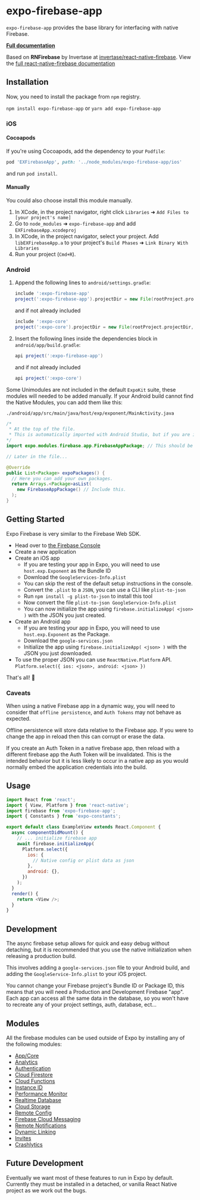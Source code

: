 # expo-firebase-app

`expo-firebase-app` provides the base library for interfacing with native Firebase.

[**Full documentation**](https://rnfirebase.io/docs/master/core/reference/core)

Based on **RNFirebase** by Invertase at [invertase/react-native-firebase](https://github.com/invertase/react-native-firebase). View the [full react-native-firebase documentation](https://rnfirebase.io/docs/v4.3.x/getting-started)

## Installation

Now, you need to install the package from `npm` registry.

`npm install expo-firebase-app` or `yarn add expo-firebase-app`

### iOS

#### Cocoapods

If you're using Cocoapods, add the dependency to your `Podfile`:

```ruby
pod 'EXFirebaseApp', path: '../node_modules/expo-firebase-app/ios'
```

and run `pod install`.

#### Manually

You could also choose install this module manually.

1.  In XCode, in the project navigator, right click `Libraries` ➜ `Add Files to [your project's name]`
2.  Go to `node_modules` ➜ `expo-firebase-app` and add `EXFirebaseApp.xcodeproj`
3.  In XCode, in the project navigator, select your project. Add `libEXFirebaseApp.a` to your project's `Build Phases` ➜ `Link Binary With Libraries`
4.  Run your project (`Cmd+R`).

### Android

1.  Append the following lines to `android/settings.gradle`:

    ```gradle
    include ':expo-firebase-app'
    project(':expo-firebase-app').projectDir = new File(rootProject.projectDir, '../node_modules/expo-firebase-app/android')
    ```

    and if not already included

    ```gradle
    include ':expo-core'
    project(':expo-core').projectDir = new File(rootProject.projectDir, '../node_modules/expo-core/android')
    ```

2.  Insert the following lines inside the dependencies block in `android/app/build.gradle`:
    ```gradle
    api project(':expo-firebase-app')
    ```
    and if not already included
    ```gradle
    api project(':expo-core')
    ```

Some Unimodules are not included in the default `ExpoKit` suite, these modules will needed to be added manually.
If your Android build cannot find the Native Modules, you can add them like this:

`./android/app/src/main/java/host/exp/exponent/MainActivity.java`

```java
/*
 * At the top of the file.
 * This is automatically imported with Android Studio, but if you are in any other editor you will need to manually import the module.
*/
import expo.modules.firebase.app.FirebaseAppPackage; // This should be here for all Expo Firebase features.

// Later in the file...

@Override
public List<Package> expoPackages() {
  // Here you can add your own packages.
  return Arrays.<Package>asList(
    new FirebaseAppPackage() // Include this.
  );
}
```

## Getting Started

Expo Firebase is very similar to the Firebase Web SDK.

- Head over to [the Firebase Console](https://console.firebase.google.com/u/0/)
- Create a new application
- Create an iOS app
  - If you are testing your app in Expo, you will need to use `host.exp.Exponent` as the Bundle ID
  - Download the `GoogleServices-Info.plist`
  - You can skip the rest of the default setup instructions in the console.
  - Convert the `.plist` to a `JSON`, you can use a CLI like `plist-to-json`
  - Run `npm install -g plist-to-json` to install this tool
  - Now convert the file `plist-to-json GoogleService-Info.plist`
  - You can now initialize the app using `firebase.initializeApp( <json> )` with the JSON you just created.
- Create an Android app
  - If you are testing your app in Expo, you will need to use `host.exp.Exponent` as the Package.
  - Download the `google-services.json`
  - Initialize the app using `firebase.initializeApp( <json> )` with the JSON you just downloaded.
- To use the proper JSON you can use `ReactNative.Platform` API. `Platform.select({ ios: <json>, android: <json> })`

That's all! 💙

### Caveats

When using a native Firebase app in a dynamic way, you will need to consider that `offline persistence`, and `Auth Tokens` may not behave as expected.

Offline persistence will store data relative to the Firebase app. If you were to change the app in reload then this can corrupt or erase the data.

If you create an Auth Token in a native firebase app, then reload with a different firebase app the Auth Token will be invalidated. This is the intended behavior but it is less likely to occur in a native app as you would normally embed the application credentials into the build.

## Usage

```javascript
import React from 'react';
import { View, Platform } from 'react-native';
import firebase from 'expo-firebase-app';
import { Constants } from 'expo-constants';

export default class ExampleView extends React.Component {
  async componentDidMount() {
    // ... initialize firebase app
    await firebase.initializeApp(
      Platform.select({
        ios: {
          // Native config or plist data as json
        },
        android: {},
      })
    );
  }
  render() {
    return <View />;
  }
}
```

## Development

The async firebase setup allows for quick and easy debug without detaching, but it is recommended that you use the native initialization when releasing a production build.

This involves adding a `google-services.json` file to your Android build, and adding the `GoogleService-Info.plist` to your iOS project.

You cannot change your Firebase project's Bundle ID or Package ID, this means that you will need a Production and Development Firebase "app". Each app can access all the same data in the database, so you won't have to recreate any of your project settings, auth, database, ect...

## Modules

All the firebase modules can be used outside of Expo by installing any of the following modules:

- [App/Core](https://www.npmjs.com/package/expo-firebase-app)
- [Analytics](https://www.npmjs.com/package/expo-firebase-analytics)
- [Authentication](https://www.npmjs.com/package/expo-firebase-auth)
- [Cloud Firestore](https://www.npmjs.com/package/expo-firebase-firestore)
- [Cloud Functions](https://www.npmjs.com/package/expo-firebase-functions)
- [Instance ID](https://www.npmjs.com/package/expo-firebase-instance-id)
- [Performance Monitor](https://www.npmjs.com/package/expo-firebase-performance)
- [Realtime Database](https://www.npmjs.com/package/expo-firebase-database)
- [Cloud Storage](https://www.npmjs.com/package/expo-firebase-storage)
- [Remote Config](https://www.npmjs.com/package/expo-firebase-remote-config)
- [Firebase Cloud Messaging](https://www.npmjs.com/package/expo-firebase-messaging)
- [Remote Notifications](https://www.npmjs.com/package/expo-firebase-notifications)
- [Dynamic Linking](https://www.npmjs.com/package/expo-firebase-links)
- [Invites](https://www.npmjs.com/package/expo-firebase-invites)
- [Crashlytics](https://www.npmjs.com/package/expo-firebase-crashlytics)

## Future Development

Eventually we want most of these features to run in Expo by default. Currently they must be installed in a detached, or vanilla React Native project as we work out the bugs.
